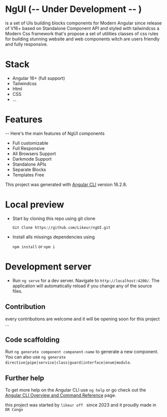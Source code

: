 # NgUI (-- Under Development -- )

is a set of UIs building blocks components for Modern Angular since release of V16+ based on Standalone Component API and styled with tailwindcss a 
Modern Css framework that's propose a set of utilities classes of css rules for building stunning website and web components witch are users friendly
and fully responsive.

# Stack

  - Angular 16+ (full support)
  - Tailwindcss
  - Html
  - CSS
  - ...
    
# Features

-- Here's the main features of NgUI components

  - Full customizable
  - Full Responsive
  - All Browsers Support
  - Darkmode Support
  - Standalone APIs
  - Separate Blocks
  - Templates Free

This project was generated with [Angular CLI](https://github.com/angular/angular-cli) version 16.2.8.

# Local preview
- Start by cloning this repo using git clone

  `Git Clone https://github.com/Likeur/ngUI.git`

- Install alls missings dependencies using

  `npm install` or `npm i`
  
# Development server

- Run `ng serve` for a dev server. Navigate to `http://localhost:4200/`. The application will automatically reload if you change any of the source files.

## Contribution

every contributions are welcome and it will be opening soon for this project ...

## Code scaffolding

Run `ng generate component component-name` to generate a new component. You can also use `ng generate directive|pipe|service|class|guard|interface|enum|module`.

## Further help

To get more help on the Angular CLI use `ng help` or go check out the [Angular CLI Overview and Command Reference](https://angular.io/cli) page.

this project was started by `likeur off ` since 2023 and it proudly made in `DR Congo`
